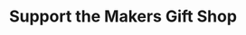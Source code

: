 ---
title: "Support the Makers Gift Shop"
url: /edinburgh/support-the-makers-gift-shop/
shop: Andenken
---